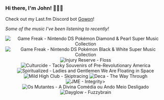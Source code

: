 ### Hi there, I'm John! 🏄🏻‍♂️

Check out my Last.fm Discord bot [Gowon](http://gowon.ca)!

_Some of the music I've been listening to recently!_


<!-- lastfm -->
<p align="center"><img src="https://lastfm.freetls.fastly.net/i/u/64s/960e7faf43f6b3260bba915975671dfa.png" title="Game Freak - Nintendo DS Pokémon Diamond & Pearl Super Music Collection"> <img src="https://lastfm.freetls.fastly.net/i/u/64s/5a21d8125689778fd8db36823bb42575.png" title="Game Freak - Nintendo DS Pokémon Black & White Super Music Collection"> <img src="https://lastfm.freetls.fastly.net/i/u/64s/829dc9e88e603c2f2a998a5a2ed8717f.png" title="Injury Reserve - Floss"> <img src="https://lastfm.freetls.fastly.net/i/u/64s/32fde804851b57fd40eb59c3b3f5471e.png" title="Culturcide - Tacky Souvenirs of Pre-Revolutionary America"> <img src="https://lastfm.freetls.fastly.net/i/u/64s/99a8382a6c0e488da0a870643629296c.png" title="Spiritualized - Ladies and Gentlemen We Are Floating in Space"> <img src="https://lastfm.freetls.fastly.net/i/u/64s/ce86d8b4b3705e775b98f1617d23581f.jpg" title="Mild High Club - Skiptracing"> <img src="https://lastfm.freetls.fastly.net/i/u/64s/df01b89d77423e11de4f0369af6b6e29.jpg" title="Deca - The Way Through"> <img src="https://lastfm.freetls.fastly.net/i/u/64s/f061302e406b0d91e41b3e58c35bb645.jpg" title="JME - Integrity>"> <img src="https://lastfm.freetls.fastly.net/i/u/64s/d8a39b7589b09980b2a6f9d5b4e459f8.png" title="Os Mutantes - A Divina Comédia ou Ando Meio Desligado"> <img src="https://lastfm.freetls.fastly.net/i/u/64s/cad2d300376ed1e482123ca2bcadb0a3.jpg" title="Dayglow - Fuzzybrain"> </p>
